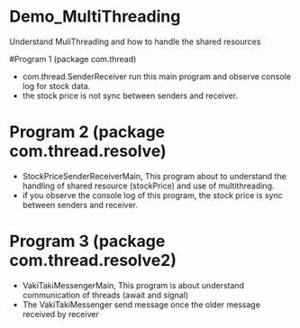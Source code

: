 # Demo_MultiThreading
Understand MuliThreading and how to handle the shared resources

#Program 1 (package com.thread)
*  com.thread.SenderReceiver run this main program and observe console log for stock data. 
*  the stock price is not sync between senders and receiver.

####
# Program 2 (package com.thread.resolve)
* StockPriceSenderReceiverMain, This  program about to understand  the handling of shared resource (stockPrice) and use of multithreading.
* if you observe the console log of this program, the stock price is sync between senders and receiver.

###
# Program 3 (package com.thread.resolve2)
* VakiTakiMessengerMain, This program is about understand communication of threads (await and signal)
* The VakiTakiMessenger send message once the older message received by receiver
